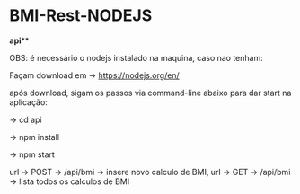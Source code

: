 # BMI-Rest-NODEJS

******api********

OBS: é necessário o nodejs instalado na maquina, caso nao tenham:

Façam download em -> https://nodejs.org/en/

após download, sigam os passos via command-line abaixo para dar start na aplicação:
 
-> cd api

-> npm install

-> npm start

url -> POST -> /api/bmi -> insere novo calculo de BMI,
url -> GET  -> /api/bmi -> lista todos os calculos de BMI 











